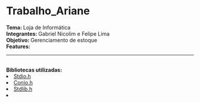# Trabalho_Ariane

<b>Tema: </b>Loja de Informática<br>
<b>Integrantes: </b>Gabriel Nicolim e Felipe Lima <br>
<b>Objetivo: </b>Gerenciamento de estoque<br>
<b>Features: </b>
<br>
<hr>
<br>
<b>Bibliotecas utilizadas: </b>
<li><a href = "https://www.ime.usp.br/~pf/algoritmos/apend/stdio.h.html">Stdio.h</a>
<li><a href=“https://www.programmingsimplified.com/c/conio.h“>Conio.h</a>
<li><a href = "">Stdlib.h</a>
<li><a href = ""></a>

